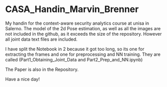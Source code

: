 # CASA_Handin_Marvin_Brenner
 
My handin  for the context-aware security analytics course at unisa in Salerno.
The model of the 2d Pose estimation, as well as all the images are not included in the github, as it exceeds the size of the repository.
However all joint data text files are included. 

I have split the Notebook in 2 because it got too long, so its one for extracting the frames and one for preprocessing and NN training.
They are called (Part1_Obtaining_Joint_Data and Part2_Prep_and_NN.ipynb) 

The Paper is also in the Repository.


Have a nice day!
